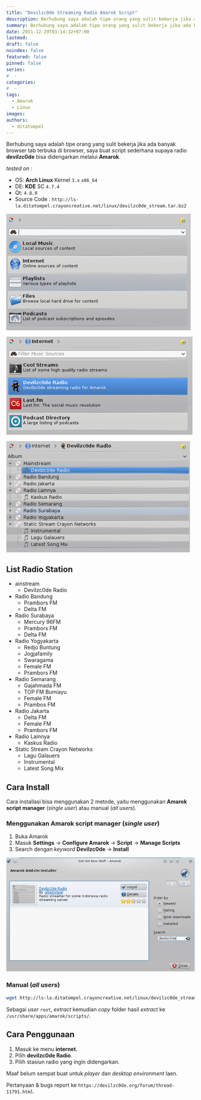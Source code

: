 ```yaml
---
title: "Devilzc0de Streaming Radio Amarok Script"
description: Berhubung saya adalah tipe orang yang sulit bekerja jika ada banyak browser tab terbuka di browser, saya buat script sederhana supaya radio devilzc0de bisa didengarkan melalui Amarok.
summary: Berhubung saya adalah tipe orang yang sulit bekerja jika ada banyak browser tab terbuka di browser, saya buat script sederhana supaya radio devilzc0de bisa didengarkan melalui Amarok.
date: 2011-12-29T03:14:32+07:00
lastmod:
draft: false
noindex: false
featured: false
pinned: false
series:
#  -
categories:
#  -
tags:
  - Amarok
  - Linux
images:
authors:
  - ditatompel
---
```


Berhubung saya adalah tipe orang yang sulit bekerja jika ada banyak browser tab terbuka di browser, saya buat script sederhana supaya radio **devilzc0de** bisa didengarkan melalui **Amarok**.

_tested on_ :

- OS: **Arch Linux** Kernel `3.x` `x86_64`
- DE: **KDE** SC `4.7.4`
- Qt: `4.8.0`
- Source Code : `http://ls-la.ditatompel.crayoncreative.net/linux/devilzc0de_stream.tar.bz2`

![](dc-amarok2.png#center)

![](dc-amarok3.png#center)

![](dc-amarok4.png#center)

## List Radio Station

- ainstream
  - Devilzc0de Radio
- Radio Bandung
  - Prambors FM
  - Delta FM
- Radio Surabaya
  - Mercury 96FM
  - Prambors FM
  - Delta FM
- Radio Yogyakarta
  - Redjo Buntung
  - Jogjafamily
  - Swaragama
  - Female FM
  - Prambors FM
- Radio Semarang
  - Gajahmada FM
  - TOP FM Bumiayu
  - Female FM
  - Prambos FM
- Radio Jakarta
  - Delta FM
  - Female FM
  - Prambors FM
- Radio Lainnya
  - Kaskus Radio
- Static Stream Crayon Networks
  - Lagu Galauers
  - Instrumental
  - Latest Song Mix

## Cara Install

Cara installasi bisa menggunakan 2 metode, yaitu menggunakan **Amarok script manager** (_single user_) atau manual (_all users_).

### Menggunakan Amarok script manager (_single user_)

1. Buka Amarok
2. Masuk **Settings** -> **Configure Amarok** -> **Script** -> **Manage Scripts**
3. Search dengan _keyword_ **Devilzc0de** -> **Install**

![](dc-amarok1.png#center)

### Manual (_all users_)

```bash
wget http://ls-la.ditatompel.crayoncreative.net/linux/devilzc0de_stream.tar.bz2
```

Sebagai _user_ `root`, _extract_ kemudian _copy_ folder hasil _extract_ ke `/usr/share/apps/amarok/scripts/`.

## Cara Penggunaan

1. Masuk ke menu **internet**.
2. Pilih **devilzc0de Radio**.
3. Pilih stasiun radio yang ingin didengarkan.

Maaf belum sempat buat untuk _player_ dan _desktop environment_ laen.

Pertanyaan & bugs report ke `https://devilzc0de.org/forum/thread-11791.html`.
